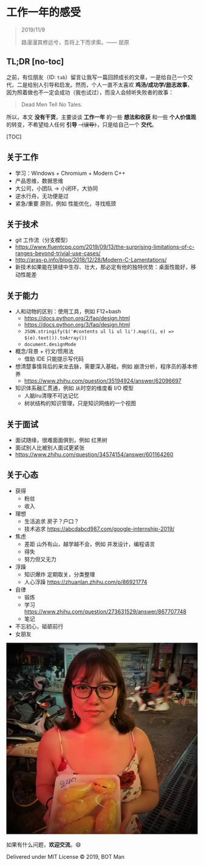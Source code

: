 ﻿# 工作一年的感受

> 2019/11/9
> 
> 路漫漫其修远兮，吾将上下而求索。—— 屈原

## TL;DR [no-toc]

之前，有位朋友（ID: `tab`）留言让我写一篇回顾成长的文章，一是给自己一个交代，二是给别人引导和启发。然而，个人一直不太喜欢 **鸡汤/成功学/励志故事**，因为照着做也不一定会成功（我也试过），而没人会倾听失败者的故事：

> Dead Men Tell No Tales.

所以，本文 **没有干货**，主要谈谈 **工作一年** 的一些 **想法和收获** 和一些 **个人价值观** 的转变，不希望给人任何 **引导** ~~（误导）~~，只是给自己一个 **交代**。

[TOC]

## 关于工作

- 学习：Windows + Chromium + Modern C++
- 产品思维，数据思维
- 大公司，小团队 -> 小闭环，大协同
- 逆水行舟，无功便是过
- 紧急/重要 原则，例如 性能优化，寻找瓶颈

## 关于技术

- git 工作流（分支模型）
- https://www.fluentcpp.com/2019/09/13/the-surprising-limitations-of-c-ranges-beyond-trivial-use-cases/
- http://aras-p.info/blog/2018/12/28/Modern-C-Lamentations/
- 新技术如果能在狭缝中生存、壮大，那必定有他的独特优势：桌面性能好，移动性能差

## 关于能力

- 人和动物的区别：使用工具，例如 F12+bash
  - https://docs.python.org/2/faq/design.html
  - https://docs.python.org/3/faq/design.html
  - `JSON.stringify($('#contents ul li ul li').map((i, e) => $(e).text()).toArray())`
  - `document.designMode`
- 概念/背景 + 行文/惯用法
  - 借助 IDE 只能提示写代码
- 想清楚事情背后的来龙去脉，需要深入基础，例如 崩溃分析，程序员的基本修养
  - https://www.zhihu.com/question/35194924/answer/62096697
- 知识体系融汇贯通，例如 从时空的维度看 I/O 模型
  - 人脑lru清理不可达记忆
  - 树状结构的知识管理，只是知识网络的一个视图

## 关于面试

- 面试随缘，很难面面俱到，例如 红黑树
- 面试别人比被别人面试更紧张
- https://www.zhihu.com/question/34574154/answer/601164260

## 关于心态

- 获得
  - 粉丝
  - 收入
- 理想
  - 生活追求 房子？户口？
  - 技术追求 https://abcdabcd987.com/google-internship-2019/
- 焦虑
  - 差距 山外有山，越学越不会，例如 并发设计，编程语言
  - 得失
  - 努力但又无力
- 浮躁
  - 知识爆炸 定期取关，分类整理
  - 人心浮躁 https://zhuanlan.zhihu.com/p/86921774
- 自律
  - 锻炼
  - 学习 https://www.zhihu.com/question/273631529/answer/867707748
  - 笔记
- 不忘初心，砥砺前行
- 女朋友

![girl](First-Year-Career/girl.jpg)

如果有什么问题，**欢迎交流**。😄

Delivered under MIT License &copy; 2019, BOT Man

